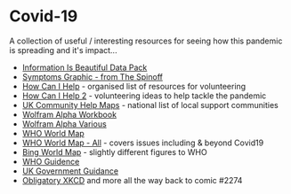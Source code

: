 # Covid-19

A collection of useful / interesting resources for seeing how this pandemic is spreading and it's impact...

- [Information Is Beautiful Data Pack](https://informationisbeautiful.net/visualizations/covid-19-coronavirus-infographic-datapack/)
- [Symptoms Graphic - from The Spinoff](https://thespinoff.co.nz/science/18-03-2020/siouxsie-wiles-how-testing-for-covid-19-works/)
- [How Can I Help](https://coronavirustechhandbook.com/volunteering) - organised list of resources for volunteering
- [How Can I Help 2](https://helpwithcovid.com/) - volunteering ideas to help tackle the pandemic
- [UK Community Help Maps](https://www.policecoders.org/home/covid-19/communities) - national list of local support communities
- [Wolfram Alpha Workbook](https://datarepository.wolframcloud.com/resources/Epidemic-Data-for-Novel-Coronavirus-COVID-19)
- [Wolfram Alpha Various](https://www.wolframcloud.com/obj/examples/COVID19Resources)
- [WHO World Map](https://experience.arcgis.com/experience/685d0ace521648f8a5beeeee1b9125cd)
- [WHO World Map - All](https://extranet.who.int/publicemergency) - covers issues including & beyond Covid19
- [Bing World Map](https://bing.com/covid) - slightly different figures to WHO
- [WHO Guidence](https://www.who.int/emergencies/diseases/novel-coronavirus-2019)
- [UK Government Guidance](https://www.gov.uk/government/topical-events/coronavirus-covid-19-uk-government-response)
- [Obligatory XKCD](https://xkcd.com/2282/) and more all the way back to comic #2274
